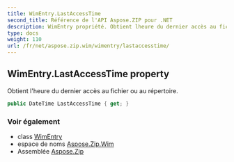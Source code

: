 ```yaml
---
title: WimEntry.LastAccessTime
second_title: Référence de l'API Aspose.ZIP pour .NET
description: WimEntry propriété. Obtient lheure du dernier accès au fichier ou au répertoire.
type: docs
weight: 110
url: /fr/net/aspose.zip.wim/wimentry/lastaccesstime/
---
```

## WimEntry.LastAccessTime property

Obtient l'heure du dernier accès au fichier ou au répertoire.

```csharp
public DateTime LastAccessTime { get; }
```

### Voir également

* class [WimEntry](../)
* espace de noms [Aspose.Zip.Wim](../../wimentry/)
* Assemblée [Aspose.Zip](../../../)


